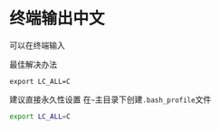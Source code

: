 # 终端输出中文

可以在终端输入

最佳解决办法
~~~shell
export LC_ALL=C
~~~
建议直接永久性设置
在`~`主目录下创建`.bash_profile`文件
~~~bash
export LC_ALL=C
~~~